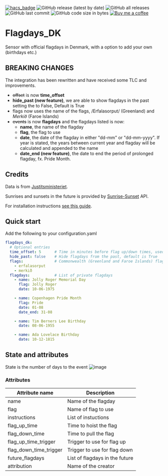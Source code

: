 [![hacs_badge](https://img.shields.io/badge/HACS-Default-41BDF5.svg)](https://github.com/hacs/integration)
![GitHub release (latest by date)](https://img.shields.io/github/v/release/J-Lindvig/Flagdays_DK)
![GitHub all releases](https://img.shields.io/github/downloads/J-Lindvig/Flagdays_DK/total)
![GitHub last commit](https://img.shields.io/github/last-commit/J-Lindvig/Flagdays_DK)
![GitHub code size in bytes](https://img.shields.io/github/languages/code-size/J-Lindvig/Flagdays_DK)
[![Buy me a coffee](https://img.shields.io/static/v1.svg?label=Buy%20me%20a%20coffee&message=🥨&color=black&logo=buy%20me%20a%20coffee&logoColor=white&labelColor=6f4e37)](https://www.buymeacoffee.com/apptoo)

# Flagdays_DK

Sensor with official flagdays in Denmark, with a option to add your own (birthdays etc.)

## BREAKING CHANGES
The integration has been rewritten and have received some TLC and improvements.
+ ~~offset~~ is now **time_offset**
+ **hide_past (new feature)**, we are able to show flagdays in the past setting the to False, Default is True
+ flags now uses the name of the flags, /Erfalasorput/ (Greenland) and *Merkið* (Faroe Islands)
+ ~~events~~ is now **flagdays** and the flagdays listed is now:
  + **name**, the name of the flagday
  + **flag**, the flag to use
  + **date**, the date of the flagday in either "dd-mm" or "dd-mm-yyyy". If year is stated, the years between current year and flagday will be calculated and appended to the name
  + **date_end (new feature)**, the date to end the period of prolonged flagday, fx. Pride Month.

## Credits
Data is from [Justitsministeriet](https://www.justitsministeriet.dk/temaer/flagning/flagdage/).

Sunrises and sunsets in the future is provided by [Sunrise-Sunset](https://sunrise-sunset.org/api) API.

For installation instructions [see this guide](https://hacs.xyz/docs/faq/custom_repositories).
## Quick start
Add the following to your configuration.yaml
```yaml
flagdays_dk:
  # Optional entries
  time_offset: 5      # Time in minutes before flag up/down times, used for triggers fx. automation
  hide_past: false    # Hide flagdays from the past, default is True
  flags:              # Commonwealth (Greenland and Faroe Islands) flags we own 
    - erfalasorput
    - merkið
  flagdays:           # List of private flagdays
    - name: Jolly Roger Memorial Day
      flag: Jolly Roger
      date: 10-06-1975

    - name: Copenhagen Pride Month
      flag: Pride
      date: 01-08
      date_end: 31-08

    - name: Tim Berners Lee Birthday
      date: 08-06-1955

    - name: Ada Lovelace Birthday
      date: 10-12-1815
```
## State and attributes
State is the number of days to the event
![image](https://user-images.githubusercontent.com/54498188/174452882-4031e5c9-3f10-4fd1-9bf5-319d6a3e48b2.png)

### Attributes

| Attribute name             | Description                        |
|----------------------------|------------------------------------|
| name                       | Name of the flagday                |
| flag                       | Name of flag to use                |
| instructions               | List of instuctions                |
| flag_up_time               | Time to hoist the flag             |
| flag_down_time             | Time to pull the flag              |
| flag_up_time_trigger       | Trigger to use for flag up         |
| flag_down_time_trigger     | Trigger to use for flag down       |
| future_flagdays            | List of flagdays in the future     |
| attribution                | Name of the creator                |
